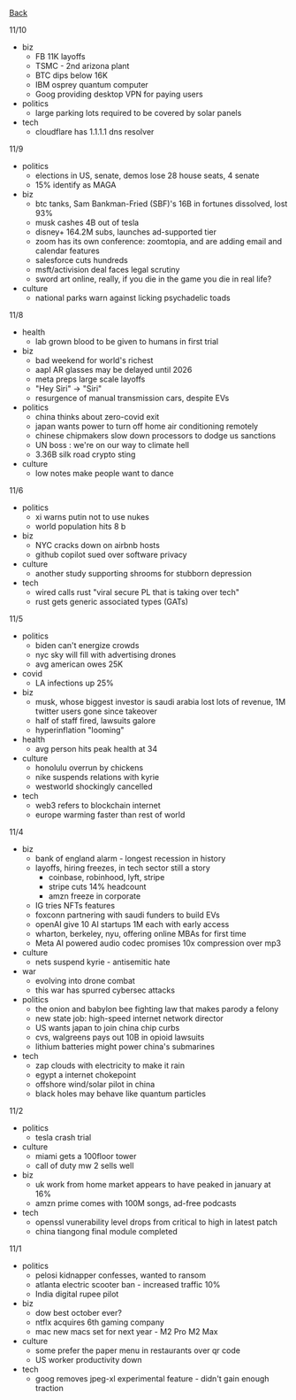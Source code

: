 [Back](./index.md)

11/10
- biz
  - FB 11K layoffs
  - TSMC - 2nd arizona plant
  - BTC dips below 16K
  - IBM osprey quantum computer
  - Goog providing desktop VPN for paying users
- politics
  - large parking lots required to be covered by solar panels
- tech
  - cloudflare has 1.1.1.1 dns resolver

11/9
- politics
  - elections in US, senate, demos lose 28 house seats, 4 senate
  - 15% identify as MAGA
- biz
  - btc tanks, Sam Bankman-Fried (SBF)'s 16B in fortunes dissolved, lost 93%
  - musk cashes 4B out of tesla
  - disney+ 164.2M subs, launches ad-supported tier
  - zoom has its own conference: zoomtopia, and are adding email and calendar features
  - salesforce cuts hundreds
  - msft/activision deal faces legal scrutiny
  - sword art online, really, if you die in the game you die in real life?
- culture
  - national parks warn against licking psychadelic toads

11/8
- health
  - lab grown blood to be given to humans in first trial
- biz
  - bad weekend for world's richest
  - aapl AR glasses may be delayed until 2026
  - meta preps large scale layoffs
  - "Hey Siri" -> "Siri"
  - resurgence of manual transmission cars, despite EVs
- politics
  - china thinks about zero-covid exit
  - japan wants power to turn off home air conditioning remotely
  - chinese chipmakers slow down processors to dodge us sanctions
  - UN boss : we're on our way to climate hell
  - 3.36B silk road crypto sting
- culture
  - low notes make people want to dance

11/6
- politics
  - xi warns putin not to use nukes
  - world population hits 8 b
- biz
  - NYC cracks down on airbnb hosts
  - github copilot sued over software privacy
- culture
  - another study supporting shrooms for stubborn depression
- tech
  - wired calls rust "viral secure PL that is taking over tech"
  - rust gets generic associated types (GATs)

11/5
- politics
  - biden can't energize crowds
  - nyc sky will fill with advertising drones
  - avg american owes 25K
- covid
  - LA infections up 25%
- biz
  - musk, whose biggest investor is saudi arabia lost lots of revenue, 1M twitter users gone since takeover
  - half of staff fired, lawsuits galore
  - hyperinflation "looming"
- health
  - avg person hits peak health at 34
- culture
  - honolulu overrun by chickens
  - nike suspends relations with kyrie
  - westworld shockingly cancelled
- tech
  - web3 refers to blockchain internet
  - europe warming faster than rest of world

11/4
- biz
  - bank of england alarm - longest recession in history
  - layoffs, hiring freezes, in tech sector still a story
    - coinbase, robinhood, lyft, stripe
    - stripe cuts 14% headcount
    - amzn freeze in corporate
  - IG tries NFTs features
  - foxconn partnering with saudi funders to build EVs
  - openAI give 10 AI startups 1M each with early access
  - wharton, berkeley, nyu, offering online MBAs for first time
  - Meta AI powered audio codec promises 10x compression over mp3
- culture
  - nets suspend kyrie - antisemitic hate
- war
  - evolving into drone combat
  - this war has spurred cybersec attacks
- politics
  - the onion and babylon bee fighting law that makes parody a felony
  - new state job: high-speed internet network director
  - US wants japan to join china chip curbs
  - cvs, walgreens pays out 10B in opioid lawsuits
  - lithium batteries might power china's submarines
- tech
  - zap clouds with electricity to make it rain
  - egypt a internet chokepoint
  - offshore wind/solar pilot in china
  - black holes may behave like quantum particles

11/2
- politics
  - tesla crash trial
- culture
  - miami gets a 100floor tower
  - call of duty mw 2 sells well
- biz
  - uk work from home market appears to have peaked in january at 16%
  - amzn prime comes with 100M songs, ad-free podcasts
- tech
  - openssl vunerability level drops from critical to high in latest patch
  - china tiangong final module completed

11/1
- politics
  - pelosi kidnapper confesses, wanted to ransom
  - atlanta electric scooter ban - increased traffic 10%
  - India digital rupee pilot
- biz
  - dow best october ever?
  - ntflx acquires 6th gaming company
  - mac new macs set for next year - M2 Pro M2 Max
- culture
  - some prefer the paper menu in restaurants over qr code
  - US worker productivity down
- tech
  - goog removes jpeg-xl experimental feature - didn't gain enough traction